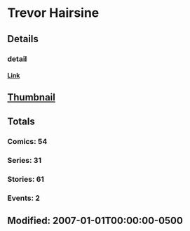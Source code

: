 # Trevor  Hairsine 
## Details
### detail
#### [Link](http://marvel.com/comics/creators/347/trevor_hairsine?utm_campaign=apiRef&utm_source=225578a89fc76f3d20fbffda5d17a88d)
## [Thumbnail](http://i.annihil.us/u/prod/marvel/i/mg/9/d0/4bc6272f92d7f.jpg)
## Totals
### Comics: 54
### Series: 31
### Stories: 61
### Events: 2
## Modified: 2007-01-01T00:00:00-0500